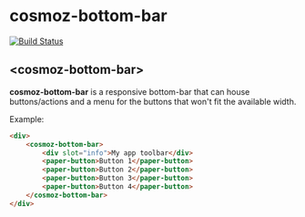 cosmoz-bottom-bar
==================

[![Build Status](https://travis-ci.org/Neovici/cosmoz-bottom-bar.svg?branch=master)](https://travis-ci.org/Neovici/cosmoz-bottom-bar)

## &lt;cosmoz-bottom-bar&gt;

**cosmoz-bottom-bar** is a responsive bottom-bar that can house buttons/actions and a menu for the buttons that won't fit the available width.

Example:

<!---
```
<custom-element-demo>
  <template>
    <script src="../webcomponentsjs/webcomponents-lite.js"></script>
		<link rel="import" href="../paper-button/paper-button.html">
		<link rel="import" href="../paper-checkbox/paper-checkbox.html">
    <link rel="import" href="cosmoz-bottom-bar.html">
		<style is="custom-style">
			html, body {
				margin: 0;
				min-height: 200px;
				font-family: 'Roboto', 'Noto', sans-serif;
			}

			paper-button {
				white-space: no-wrap;
			}

			cosmoz-bottom-bar {
				--cosmoz-bottom-bar-background-color: #4285f4;
			}

		</style>
		<div id="container">
			<template is="dom-bind">
				<next-code-block></next-code-block>
			</template>
		</div>
  </template>
</custom-element-demo>
```
-->
```html
<div>
	<cosmoz-bottom-bar>
		<div slot="info">My app toolbar</div>
		<paper-button>Button 1</paper-button>
		<paper-button>Button 2</paper-button>
		<paper-button>Button 3</paper-button>
		<paper-button>Button 4</paper-button>
	</cosmoz-bottom-bar>
</div>
```

